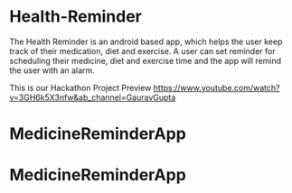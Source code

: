 # Health-Reminder
The Health Reminder is an android based app, which helps the user keep track of their medication, diet and exercise. A user can set reminder for scheduling their medicine, diet and exercise time and the app will remind the user with an alarm.

This is our Hackathon Project Preview 
https://www.youtube.com/watch?v=3GH6k5X3nfw&ab_channel=GauravGupta
# MedicineReminderApp
# MedicineReminderApp
